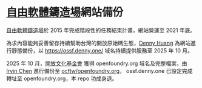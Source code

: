 # [自由軟體鑄造場](https://openfoundry.org/)網站備份

[自由軟體鑄造場](https://zh.wikipedia.org/zh-tw/%E8%87%AA%E7%94%B1%E8%BB%9F%E9%AB%94%E9%91%84%E9%80%A0%E5%A0%B4)於 2015 年完成階段性的任務結束計畫，網站營運至 2021 年底。

為求內容能夠妥善留存持續幫助台灣的開放原始碼生態，[Denny Huang](https://denny.one) 為網站進行靜態備份，以 https://ossf.denny.one/ 域名持續提供服務至 2025 年 10 月。

2025 年 10 月，[開放文化基金會](https://ocf.tw) 獲得 openfoundry.org 域名及完整檔案，由 [Irvin Chen](https://github.com/irvin) 進行備份至 [ocftw/openfoundry.org](https://github.com/ocftw/openfoundry.org)， ossf.denny.one 已設定完成轉址至 openfoundry.org，本 repo 功成身退。
